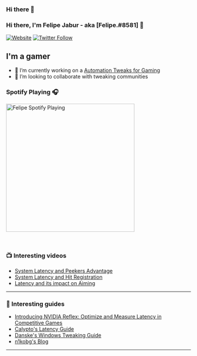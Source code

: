 ### Hi there 👋

<!--
**Felipe8581/Felipe8581** is a ✨ _special_ ✨ repository because its `README.md` (this file) appears on your GitHub profile.

Here are some ideas to get you started:

- 🔭 I’m currently working on Windows tweaks for gaming...
- 🌱 I’m currently learning Batch language...
- 👯 I’m looking to collaborate on people gaming experience...
- 🤔 I’m looking for help with free tweaking content...
- 💬 Ask me about tweaks...
- 📫 How to reach me: Revision discord...
- ⚡ Fun fact: I am retired pro gamer and played for over 20 years already...
-->
### Hi there, I'm Felipe Jabur - aka [Felipe.#8581] 👋

[![Website](https://img.shields.io/website?label=codeSTACKr.com&style=for-the-badge&url=https%3A%2F%2Fcodestackr.com)](https://codestackr.com)
[![Twitter Follow](https://img.shields.io/twitter/follow/codeSTACKr?color=1DA1F2&logo=twitter&style=for-the-badge)](https://twitter.com/intent/follow?original_referer=https%3A%2F%2Fgithub.com%2FcodeSTACKr&screen_name=codeSTACKr)

## I'm a gamer

- 🔭 I’m currently working on a [Automation Tweaks for Gaming](https://open.spotify.com/user/12123532196)
- 👯 I’m looking to collaborate with tweaking communities

### Spotify Playing 🎧
[<img src="https://now-playing-codestackr.vercel.app/api/spotify-playing" alt="Felipe Spotify Playing" width="350" />](https://open.spotify.com/user/12123532196)

<br />

### 📺 Interesting videos

<!-- YOUTUBE:START -->
- [System Latency and Peekers Advantage](https://youtu.be/kJDvi1kcvAI)
- [System Latency and Hit Registration](https://youtu.be/kLie-FdDhSA)
- [Latency and its impact on Aiming](https://youtu.be/9Erp-s5noGk)
<!-- YOUTUBE:END -->
---

### 📕 Interesting guides

<!-- BLOG-POST-LIST:START -->
- [Introducing NVIDIA Reflex: Optimize and Measure Latency in Competitive Games](https://www.nvidia.com/en-us/geforce/news/reflex-low-latency-platform/)
- [Calypto's Latency Guide](https://docs.google.com/document/d/1c2-lUJq74wuYK1WrA_bIvgb89dUN0sj8-hO3vqmrau4/edit)
- [Danske's Windows Tweaking Guide](https://docs.google.com/document/d/18uPEXJC5LSto8x9X_GteSI58sfQLCfamDG1HNHJWrQU/edit)
- [n1kobg's Blog](http://n1kobg.blogspot.com/)
<!-- BLOG-POST-LIST:END -->
---
